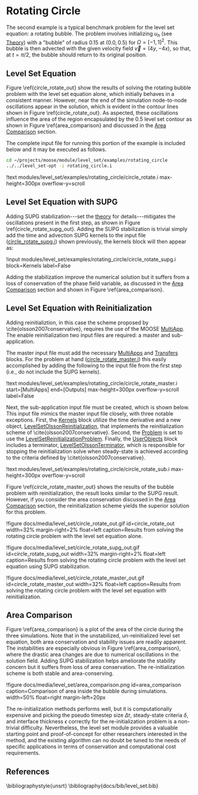 # Rotating Circle
The second example is a typical benchmark problem for the level set equation: a rotating
bubble. The problem involves initializing $u_h$ (see [Theory](level_set/theory.md)) with a "bubble" of
radius 0.15 at $(0.0, 0.5)$ for $\Omega = [-1,1]^2$.  This bubble is
then advected with the given velocity field $\vec{v}=(4y,-4x)$, so that, at
$t=\pi/2$, the bubble should return to its original position.


## Level Set Equation

Figure \ref{circle_rotate_out} show the results of solving the rotating bubble problem with the level set equation
alone, which initially behaves in a consistent manner. However, near the end of the simulation node-to-node
oscillations appear in the solution, which is evident in the contour lines shown in Figure \ref{circle_rotate_out}.
As aspected, these oscillations influence the area of the region encapsulated by the 0.5 level set contour as
shown in Figure \ref{area_comparison} and discussed in the [Area Comparison](#area_comparison) section.

The complete input file for running this portion of the example is included below and it may be executed as follows.

```bash
cd ~/projects/moose/module/level_set/examples/rotating_circle
../../level_set-opt -i rotating_circle.i
```

!text modules/level_set/examples/rotating_circle/circle_rotate.i max-height=300px overflow-y=scroll

## Level Set Equation with SUPG
Adding SUPG stabilization---set the [theory](level_set/theory.md) for details---mitigates the oscillations present in
the first step, as shown in Figure \ref{circle_rotate_supg_out}. Adding the SUPG stabilization is trivial simply add
the time and advection SUPG kernels to the input file ([circle_rotate_supg.i](https://github.com/idaholab/moose/tree/devel/modules/level_set/examples/rotating_circle/circle_rotate_supg.i)) shown previously, the kernels block will then appear as:

!input modules/level_set/examples/rotating_circle/circle_rotate_supg.i block=Kernels label=False

Adding the stabilization improve the numerical solution but it suffers from a loss of conservation of the phase field
variable, as discussed in the [Area Comparison](#area_comparison) section and shown in Figure \ref{area_comparison}.

## Level Set Equation with Reinitialization
Adding reinitializtion, in this case the scheme proposed by \cite{olsson2007conservative}, requires the use of the
MOOSE [MultiApp](/MultiApps/index.md). The enable reinitialization two input files are required: a master and sub-application.

The master input file must add the necessary [MultiApps](/MultiApps/index.md) and [Transfers](/Transfers/index.md)
blocks. For the problem at hand ([circle_rotate_master.i](https://github.com/idaholab/moose/tree/devel/modules/level_set/examples/rotating_circle/circle_rotate_master.i)) this easily accomplished by adding the following to the input file from the first step (i.e., do not
include the SUPG kernels).

!text modules/level_set/examples/rotating_circle/circle_rotate_master.i start=[MultiApps] end=[Outputs] max-height=300px overflow-y=scroll label=False

Next, the sub-application input file must be created, which is shown below. This input file mimics the master input
file closely, with three notable exceptions. First, the [Kernels](/Kernels/index.md) block utilize the time
derivative and a new object, [LevelSetOlssonReinitialization](level_set/LevelSetOlssonReinitialization.md), that
implements the reinitialization scheme of \cite{olsson2007conservative}. Second, the [Problem](/Problem/index.md)
is set to use the [LevelSetReinitializationProblem](level_set/LevelSetReinitializationProblem.md). Finally, the
[UserObjects](/UserObjects/index.md) block includes a terminator, [LevelSetOlssonTerminator](level_set/LevelSetOlssonTerminator.md), which is responsible for stopping the reinitialization
solve when steady-state is achieved according to the criteria defined by \citet{olsson2007conservative}.

!text modules/level_set/examples/rotating_circle/circle_rotate_sub.i max-height=300px overflow-y=scroll

Figure \ref{circle_rotate_master_out} shows the results of the bubble problem with reinitialization, the result looks
similar to the SUPG result. However, if you consider the area conservation discussed in the [Area Comparison](#area_comparison) section, the reinitialization scheme yields the superior solution for this problem.

!figure docs/media/level_set/circle_rotate_out.gif id=circle_rotate_out width=32% margin-right=2% float=left caption=Results from solving the rotating circle problem with the level set equation alone.

!figure docs/media/level_set/circle_rotate_supg_out.gif id=circle_rotate_supg_out width=32% margin-right=2% float=left caption=Results from solving the rotating circle problem with the level set equation using SUPG stabilization.

!figure docs/media/level_set/circle_rotate_master_out.gif id=circle_rotate_master_out width=32% float=left caption=Results from solving the rotating circle problem with the level set equation with reinitialization.

## Area Comparison

Figure \ref{area_comparison} is a plot of the area of
the circle during the three simulations. Note that in the
unstabilized, un-reinitialized level set equation, both area
conservation and stability issues are readily apparent. The
instabilities are especially obvious in Figure \ref{area_comparison}, where the drastic
area changes are due to numerical oscillations in the solution
field. Adding SUPG stabilization helps ameliorate the stability
concern but it suffers from loss of area conservation. The
re-initialization scheme is both stable and area-conserving.

!figure docs/media/level_set/area_comparison.png id=area_comparison caption=Comparison of area inside the bubble during simulations. width=50% float=right margin-left=20px

The re-initialization methods performs well, but it is computationally
expensive and picking the pseudo timestep size $\Delta \tau$, steady-state
criteria $\delta$, and
interface thickness $\epsilon$ correctly for the re-initialization
problem is a non-trivial difficulty. Nevertheless, the level set
module provides a valuable starting point and proof-of-concept for
other researchers interested in the method, and the existing algorithm
can no doubt be tuned to the needs of specific applications in terms
of conservation and computational cost requirements.

## References
\bibliographystyle{unsrt}
\bibliography{docs/bib/level_set.bib}
